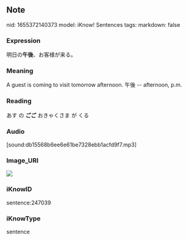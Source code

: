 ## Note
nid: 1655372140373
model: iKnow! Sentences
tags: 
markdown: false

### Expression
明日の<b>午後</b>、お客様が来る。

### Meaning
A guest is coming to visit tomorrow afternoon.
午後 -- afternoon, p.m.

### Reading
あす の <b>ごご</b> おきゃくさま が くる

### Audio
[sound:db15568b6ee6e61be7328ebb1acfd9f7.mp3]

### Image_URI
<img src="517838ee43e2a75d7c94537adff11766.jpg">

### iKnowID
sentence:247039

### iKnowType
sentence
